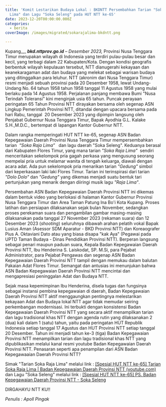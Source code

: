 ```yaml
---
title: 'Komit Lestarikan Budaya Lokal : BKDNTT Persembahkan Tarian "Soka Raja
  Lima" dan Lagu "Soka Seleng" pada HUT NTT ke-65'
date: 2023-12-20T00:00:00.000Z
categories:
  - berita
coverImage: /images/migrated/sokarajalima-bkdntt.png

---
```


Kupang\_,\_ ***bkd.nttprov.go.id*** *– Desember 2023,* Provinsi Nusa Tenggara Timur merupakan wilayah di Indonesia yang terdiri pulau-pulau besar dan kecil, yang terbagi dalam 22 Kabupaten/Kota. Dengan kondisi geografis berbentuk wilayah kepulauan tersebut, NTT dianugerahi kekayaan dan keanekaragaman adat dan budaya yang melekat sebagai warisan budaya yang ditinggalkan para leluhur. NTT (akronim dari Nusa Tenggara Timur) resmi menjadi sebuah provinsi pada 20 Desember 1958, lewat Undang-Undang No. 64 tahun 1958 tahun 1958 tanggal 11 Agustus 1958 yang mulai berlaku pada 14 Agustus 1958. Perjalanan panjang membawa Bumi "Nusa Terindah Toleransi" kini menginjak usia 65 tahun. Puncak perayaan peringatan 65 Tahun Provinsi NTT dirayakan bersama oleh segenap ASN Lingkup Pemerintah Provinsi NTT, ditandai dengan upacara bersama pada hari Rabu, tanggal  20 Desember 2023 yang dipimpin langsung oleh Penjabat Gubernur Nusa Tenggara Timur, Bapak Ayodhia G.L. Kalake S.H.,M.D.C., bertempat di lapangan Kantor Gubernur NTT.

Dalam rangka memperingati HUT NTT ke-65, segenap ASN Badan Kepegawaian Daerah Provinsi Nusa Tenggara Timur mempersembahkan tarian  *“Soka Raja Lima”*   dan lagu daerah "Soka Seleng". Keduanya berasal dari Kabupaten Flores Timur, yang mana tarian *"Soka Raja Lima"*  sendiri menceritakan sekelompok pria gagah perkasa yang mengusung seorang mempelai pria untuk melamar wanita di tengah keluarga, diawali dengan acara adat. Ada pun sekelompok pria menarikan tarian *"Gedung"* simbol dari keperkasaan laki laki Flores Timur. Tarian ini terinspirasi dari tarian *"Dolo Dolo"* dan *"Gedung"* yang dikemas menjadi suatu bentuk tari pertunjukan yang menarik dengan diiringi musik lagu *"Raja Lima"*.

Persembahan ASN Badan Kepegawaian Daerah Provinsi NTT ini dikemas dalam bentuk video yang berlokasi di halaman Kantor Gubernur Provinsi Nusa Tenggara Timur dan Area Taman Patung Ina Bo'i Kota Kupang. Proses latihan dan persiapan dilaksanakan sejak bulan November, sedangkan proses perekaman suara dan pengambilan gambar masing-masing dilaksanakan pada tanggal 27 November 2023 (rekaman suara) dan 12 Desember 2023 (*shooting*) seluruhnya dibawah arahan pelatih vokal Bapak Lusius Aman (Asessor SDM Aparatur - BKD Provinsi NTT) dan Koreaografer Pius A. Oktaviani Dato atau yang biasa disapa "kak Aya" (Pegawai pada UPTD Taman Budaya - Dinas Pendidikan Provinsi NTT). Berperan langsung sebagai penari maupun paduan suara, Kepala Badan Kepegawaian Daerah Provinsi NTT, Ibu Henderina S. Laiskodat, SP. M.Si, para Pejabat Administrator, para Pejabat Pengawas dan segenap ASN Badan Kepegawaian Daerah Provinsi NTT tampil dengan memukau dalam balutan Pakaian Adat Flores Timur. Semangat dan antusias ini menunjukan bahwa ASN Badan Kepegawaian Daerah Provinsi NTT mencintai dan mengapresiasi peninggalan Adat dan Budaya NTT.

Sejak masa kepemimpinan Ibu Henderina, disela tugas dan fungsinya sebagai instansi pembina kepegawaian di daerah, Badan Kepegawaian Daerah Provinsi NTT aktif menggaungkan pentingnya melestarikan kekayaan Adat dan Budaya lokal NTT agar tidak memudar seiring perkembangan modernisasi. Ini terbukti dengan konsistensi Badan Kepegawaian Daerah Provinsi NTT yang secara aktif menampilkan tarian dan lagu tradisional khas NTT dengan agenda rutin yang dilaksanakan 2 (dua) kali dalam 1 (satu) tahun, yaitu pada peringatan HUT Republik Indonesia setiap tanggal 17 Agustus dan HUT Provinsi NTT setiap tanggal 20 Desember. Tahun ini menjadi tahun ke-3 (tiga) Badan Kepegawaian Provinsi NTT menampilkan tarian dan lagu tradisional khas NTT yang dipublikasikan melalui kanal resmi youtube Badan Kepegawaian Daerah Provinsi NTT. Penasaran seperti apa penampilan dari ASN Badan Kepegawaaian Daerah Provinsi NTT?

Simak "Tarian Soka Raja Lima" melalui link : [\[Spesial HUT NTT ke-65\] Tarian Soka Raja Lima | Badan Kepegawaian Daerah Provinsi NTT (youtube.com)](https://www.youtube.com/watch?v=0hrPXJRdMkU) dan Lagu "Soka Seleng" melalui link : [\[Spesial HUT NTT ke-65\] PS. Badan Kepegawaian Daerah Provinsi NTT - Soka Seleng](https://youtu.be/6Y3yOE3XGEA?si=U96YEuxikTtQpJCz)

DIRGAHAYU NTT KU!!

*Penulis : Apoll Pingak*
